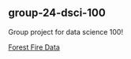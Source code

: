 ## group-24-dsci-100 

Group project for data science 100!

[Forest Fire Data](https://archive.ics.uci.edu/dataset/162/forest+fires)
